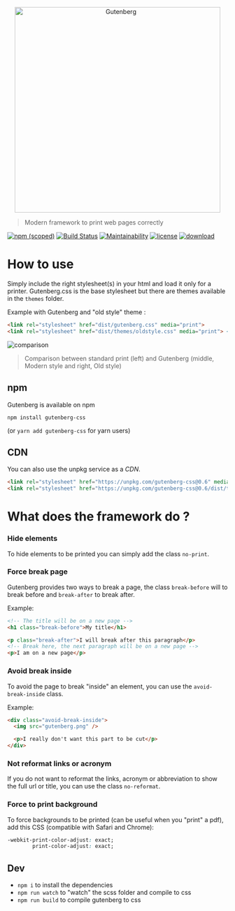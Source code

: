 <p align="center">
	<img width="470" alt="Gutenberg" src="http://i.imgur.com/NlGJI3v.png">
</p>

> Modern framework to print web pages correctly

[![npm (scoped)](https://img.shields.io/npm/v/gutenberg-css.svg?style=flat-square)](https://www.npmjs.com/package/gutenberg-css)
[![Build Status](https://travis-ci.org/BafS/Gutenberg.svg?branch=master)](https://travis-ci.org/BafS/Gutenberg)
[![Maintainability](https://api.codeclimate.com/v1/badges/cd58cc2133d461631f7f/maintainability)](https://codeclimate.com/github/BafS/Gutenberg/maintainability)
[![license](https://img.shields.io/npm/l/gutenberg-css.svg?style=flat-square)]()
[![download](https://img.shields.io/npm/dm/gutenberg-css.svg?style=flat-square)]()

# How to use

Simply include the right stylesheet(s) in your html and load it only for a printer.
Gutenberg.css is the base stylesheet but there are themes available in the `themes` folder.

Example with Gutenberg and "old style" theme :

```html
<link rel="stylesheet" href="dist/gutenberg.css" media="print">
<link rel="stylesheet" href="dist/themes/oldstyle.css" media="print"> <!-- optional -->
```

![comparison](https://i.imgur.com/tL5cHhn.png)

> Comparison between standard print (left) and Gutenberg (middle, Modern style and right, Old style)

## npm

Gutenberg is available on npm

```
npm install gutenberg-css
```

(or `yarn add gutenberg-css` for yarn users)

## CDN

You can also use the unpkg service as a *CDN*.

```html
<link rel="stylesheet" href="https://unpkg.com/gutenberg-css@0.6" media="print">
<link rel="stylesheet" href="https://unpkg.com/gutenberg-css@0.6/dist/themes/oldstyle.min.css" media="print">
```


# What does the framework do ?

### Hide elements

To hide elements to be printed you can simply add the class `no-print`.

### Force break page

Gutenberg provides two ways to break a page, the class `break-before` will to break before and `break-after` to break after.

Example:

```html
<!-- The title will be on a new page -->
<h1 class="break-before">My title</h1>

<p class="break-after">I will break after this paragraph</p>
<!-- Break here, the next paragraph will be on a new page -->
<p>I am on a new page</p>
```

### Avoid break inside

To avoid the page to break "inside" an element, you can use the `avoid-break-inside` class.

Example:

```html
<div class="avoid-break-inside">
  <img src="gutenberg.png" />

  <p>I really don't want this part to be cut</p>
</div>
```

### Not reformat links or acronym

If you do not want to reformat the links, acronym or abbreviation to show the full url or title, you can use the class `no-reformat`.

### Force to print background

To force backgrounds to be printed (can be useful when you "print" a pdf), add this CSS (compatible with Safari and Chrome):

```css
-webkit-print-color-adjust: exact;
        print-color-adjust: exact;
```

## Dev

 - `npm i` to install the dependencies
 - `npm run watch` to "watch" the scss folder and compile to css
 - `npm run build` to compile gutenberg to css
